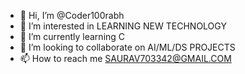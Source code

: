 - 👋 Hi, I’m @Coder100rabh
- 👀 I’m interested in LEARNING NEW TECHNOLOGY
- 🌱 I’m currently learning C
- 💞️ I’m looking to collaborate on AI/ML/DS PROJECTS
- 📫 How to reach me SAURAV703342@GMAIL.COM

<!---
Coder100rabh/Coder100rabh is a ✨ special ✨ repository because its `README.md` (this file) appears on your GitHub profile.
You can click the Preview link to take a look at your changes.
--->
